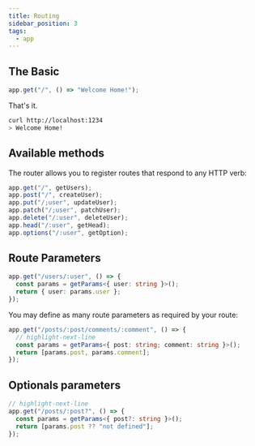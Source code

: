 ```yaml
---
title: Routing
sidebar_position: 3
tags:
  - app
---
```


## The Basic

```ts
app.get("/", () => "Welcome Home!");
```

That's it.

```bash
curl http://localhost:1234
> Welcome Home!
```

## Available methods

The router allows you to register routes that respond to any HTTP verb:

```ts
app.get("/", getUsers);
app.post("/", createUser);
app.put("/;user", updateUser);
app.patch("/;user", patchUser);
app.delete("/:user", deleteUser);
app.head("/:user", getHead);
app.options("/:user", getOption);
```

## Route Parameters

```ts
app.get("/users/:user", () => {
  const params = getParams<{ user: string }>();
  return { user: params.user };
});
```

You may define as many route parameters as required by your route:

```ts
app.get("/posts/:post/comments/:comment", () => {
  // highlight-next-line
  const params = getParams<{ post: string; comment: string }>();
  return [params.post, params.comment];
});
```

## Optionals parameters

```ts
// highlight-next-line
app.get("/posts/:post?", () => {
  const params = getParams<{ post?: string }>();
  return [params.post ?? "not defined"];
});
```
